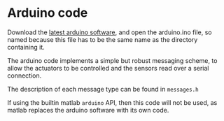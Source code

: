 Arduino code
============

Download the [latest arduino software](https://www.arduino.cc/en/Main/Software), and open the arduino.ino file, so named because this file has to be the same name as the directory containing it.

The arduino code implements a simple but robust messaging scheme, to allow the actuators to be controlled and the sensors read over a serial connection.

The description of each message type can be found in `messages.h`


If using the builtin matlab `arduino` API, then this code will not be used, as matlab replaces the arduino software with its own code.
